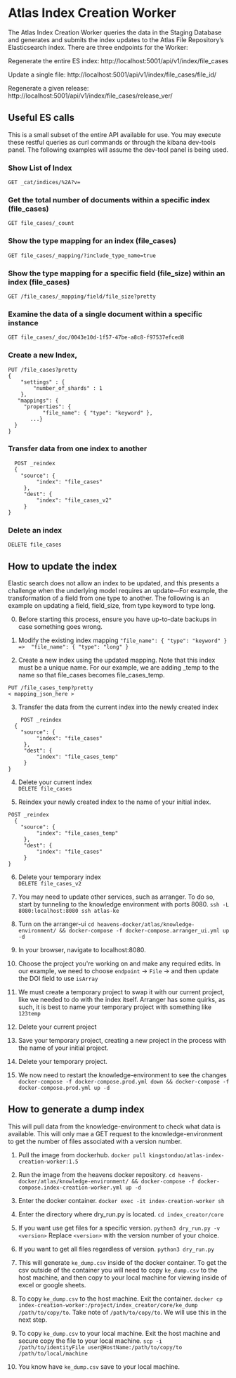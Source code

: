 # Atlas Index Creation Worker

The Atlas Index Creation Worker queries the data in the Staging Database and generates and submits the index updates to the Atlas File Repository’s Elasticsearch index. There are three endpoints for the Worker:

Regenerate the entire ES index:
http://localhost:5001/api/v1/index/file_cases

Update a single file:
http://localhost:5001/api/v1/index/file_cases/file_id/<file uuid>

Regenerate a given release:
http://localhost:5001/api/v1/index/file_cases/release_ver/<release version>


## Useful ES calls
This is a small subset of the entire API available for use. You may execute these restful queries as curl commands or through the kibana dev-tools panel. The following examples will assume the dev-tool panel is being used.
  
### Show List of Index
`GET _cat/indices/%2A?v=`

  ### Get the total number of documents within a specific index (file_cases)
`GET file_cases/_count`

 ### Show the type mapping for an index (file_cases)
`GET file_cases/_mapping/?include_type_name=true`

### Show the type mapping for a specific field (file_size) within an index (file_cases)
`GET /file_cases/_mapping/field/file_size?pretty`

  ### Examine the data of a single document within a specific instance
`GET file_cases/_doc/0043e10d-1f57-47be-a8c8-f97537efced8`
 
  
### Create a new Index,
```
PUT /file_cases?pretty
{
    "settings" : {
        "number_of_shards" : 1
    },
   "mappings": { 
     "properties": { 
		   "file_name": { "type": "keyword" },
       ...}
  }
}
```

### Transfer data from one index to another
```
  POST _reindex 
  {
    "source": {
         "index": "file_cases"
     },
     "dest": {
         "index": "file_cases_v2"
     }
}
```
  
### Delete an index
`DELETE file_cases`


## How to update the index

Elastic search does not allow an index to be updated, and this presents a challenge when the underlying model requires an update—For example, the transformation of a field from one type to another. The following is an example on updating a field, field_size, from type keyword to type long.

0. Before starting this process, ensure you have up-to-date backups in case something goes wrong.
  
1. Modify the existing index mapping
  `"file_name": { "type": "keyword" } =>  "file_name": { "type": "long" }`
  
2. Create a new index using the updated mapping. Note that this index must be a unique name. For our example, we are adding _temp to the name so that file_cases becomes file_cases_temp.
  
  ```
  PUT /file_cases_temp?pretty
  < mapping_json_here >
  ````
    
3. Transfer the data from the current index into the newly created index
```
    POST _reindex 
  {
    "source": {
         "index": "file_cases"
     },
     "dest": {
         "index": "file_cases_temp"
     }
}
```

4. Delete your current index   
`DELETE file_cases`

5. Reindex your newly created index to the name of your initial index.   
```
POST _reindex 
  {
    "source": {
         "index": "file_cases_temp"
     },
     "dest": {
         "index": "file_cases"
     }
}
```

6. Delete your temporary index    
`DELETE file_cases_v2`
 

7. You may need to update other services, such as arranger. To do so, start by tunneling to the knowledge environment with ports 8080.
`ssh -L 8080:localhost:8080 ssh atlas-ke`
    
8. Turn on the arranger-ui
`cd heavens-docker/atlas/knowledge-environment/ && docker-compose -f docker-compose.arranger_ui.yml up -d`
    
9. In your browser, navigate to localhost:8080.

10. Choose the project you're working on and make any required edits. In our example, we need to choose `endpoint` -> `File` -> and then update the DOI field to use `isArray`
    
11. We must create a temporary project to swap it with our current project, like we needed to do with the index itself. Arranger has some quirks, as such, it is best to name your temporary project with something like `123temp`
    
12. Delete your current project
    
13. Save your temporary project, creating a new project in the process with the name of your initial project.
    
14. Delete your temporary project.
  
15. We now need to restart the knowledge-environment to see the changes
`docker-compose -f docker-compose.prod.yml down && docker-compose -f docker-compose.prod.yml up -d`

## How to generate a dump index

This will pull data from the knowledge-environment to check what data is available. This will only mae a GET request to the knowledge-environment to get the number of files associated with a version number.

1. Pull the image from dockerhub. `docker pull kingstonduo/atlas-index-creation-worker:1.5`

2. Run the image from the heavens docker repository. `cd heavens-docker/atlas/knowledge-environment/ && docker-compose -f docker-compose.index-creation-worker.yml up -d`

3. Enter the docker container. `docker exec -it index-creation-worker sh`

4. Enter the directory where dry_run.py is located. `cd index_creator/core`

5. If you want use get files for a specific version. `python3 dry_run.py -v <version>` Replace `<version>` with the version number of your choice.

6. If you want to get all files regardless of version. `python3 dry_run.py`

7. This will generate `ke_dump.csv` inside of the docker container. To get the csv outside of the container you will need to copy `ke_dump.csv` to the host machine, and then copy to your local machine for viewing inside of excel or google sheets. 

8. To copy `ke_dump.csv` to the host machine. Exit the container. `docker cp index-creation-worker:/project/index_creator/core/ke_dump /path/to/copy/to`. Take note of `/path/to/copy/to`. We will use this in the next step.

9. To copy `ke_dump.csv` to your local machine. Exit the host machine and secure copy the file to your local machine. `scp -i /path/to/identityFile user@HostName:/path/to/copy/to /path/to/local/machine`

10. You know have `ke_dump.csv` save to your local machine.